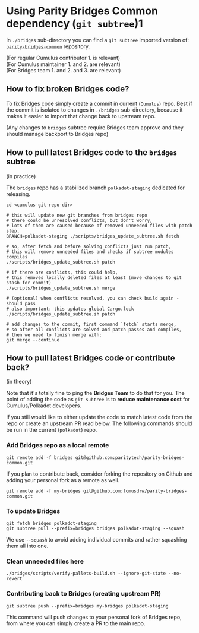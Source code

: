 # Using Parity Bridges Common dependency (`git subtree`)1

In `./bridges` sub-directory you can find a `git subtree` imported version of:
[`parity-bridges-common`](https://github.com/paritytech/parity-bridges-common/) repository.

(For regular Cumulus contributor 1. is relevant) \
(For Cumulus maintainer 1. and 2. are relevant) \
(For Bridges team 1. and 2. and 3. are relevant)

## How to fix broken Bridges code?

To fix Bridges code simply create a commit in current (`Cumulus`) repo. Best if
the commit is isolated to changes in `./bridges` sub-directory, because it makes
it easier to import that change back to upstream repo.

(Any changes to `bridges` subtree require Bridges team approve and they should manage backport to Bridges repo)


## How to pull latest Bridges code to the `bridges` subtree
(in practice)

The `bridges` repo has a stabilized branch `polkadot-staging` dedicated for releasing.

```
cd <cumulus-git-repo-dir>

# this will update new git branches from bridges repo
# there could be unresolved conflicts, but don't worry,
# lots of them are caused because of removed unneeded files with patch step,
BRANCH=polkadot-staging ./scripts/bridges_update_subtree.sh fetch

# so, after fetch and before solving conflicts just run patch,
# this will remove unneeded files and checks if subtree modules compiles
./scripts/bridges_update_subtree.sh patch

# if there are conflicts, this could help,
# this removes locally deleted files at least (move changes to git stash for commit)
./scripts/bridges_update_subtree.sh merge

# (optional) when conflicts resolved, you can check build again - should pass
# also important: this updates global Cargo.lock
./scripts/bridges_update_subtree.sh patch

# add changes to the commit, first command `fetch` starts merge,
# so after all conflicts are solved and patch passes and compiles,
# then we need to finish merge with:
git merge --continue
```

## How to pull latest Bridges code or contribute back?
(in theory)

Note that it's totally fine to ping the **Bridges Team** to do that for you. The point
of adding the code as `git subtree` is to **reduce maintenance cost** for Cumulus/Polkadot
developers.

If you still would like to either update the code to match latest code from the repo
or create an upstream PR read below. The following commands should be run in the
current (`polkadot`) repo.

### Add Bridges repo as a local remote
```
git remote add -f bridges git@github.com:paritytech/parity-bridges-common.git
```

If you plan to contribute back, consider forking the repository on Github and adding
your personal fork as a remote as well.
```
git remote add -f my-bridges git@github.com:tomusdrw/parity-bridges-common.git
```

### To update Bridges
```
git fetch bridges polkadot-staging
git subtree pull --prefix=bridges bridges polkadot-staging --squash
```

We use `--squash` to avoid adding individual commits and rather squashing them
all into one.

### Clean unneeded files here
```
./bridges/scripts/verify-pallets-build.sh --ignore-git-state --no-revert
```

### Contributing back to Bridges (creating upstream PR)
```
git subtree push --prefix=bridges my-bridges polkadot-staging
```
This command will push changes to your personal fork of Bridges repo, from where
you can simply create a PR to the main repo.

